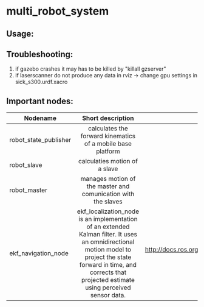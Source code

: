 # multi_robot_system

## Usage:


## Troubleshooting:

1. if gazebo crashes it may has to be killed by "killall gzserver"
2. if laserscanner do not produce any data in rviz -> change gpu settings in sick_s300.urdf.xacro


## Important nodes:

| Nodename       			 | Short description            | Documnetation |
| ------------- 			 |:-------------:		| :-------------:		|
| robot_state_publisher     		 | calculates the forward kinematics of a mobile base platform 		| 
| robot_slave     			 | calculaties motion of a slave      		| 
| robot_master 			 	 | manages motion of the master and comunication with the slaves     	   	|
|ekf_navigation_node			 |ekf_localization_node is an implementation of an extended Kalman filter. It uses an omnidirectional motion model to project the state forward in time, and corrects that projected estimate using perceived sensor data.| http://docs.ros.org/melodic/api/robot_localization/html/state_estimation_nodes.html#ekf-localization-node

